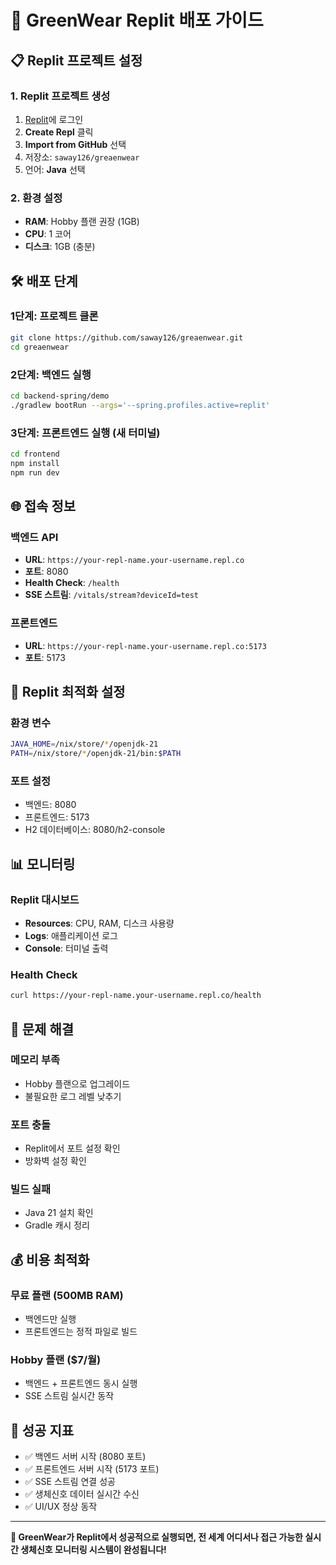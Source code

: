 # 🚀 GreenWear Replit 배포 가이드

## 📋 **Replit 프로젝트 설정**

### **1. Replit 프로젝트 생성**
1. [Replit](https://replit.com/login?source=home&goto=%2F%7E)에 로그인
2. **Create Repl** 클릭
3. **Import from GitHub** 선택
4. 저장소: `saway126/greaenwear`
5. 언어: **Java** 선택

### **2. 환경 설정**
- **RAM**: Hobby 플랜 권장 (1GB)
- **CPU**: 1 코어
- **디스크**: 1GB (충분)

## 🛠️ **배포 단계**

### **1단계: 프로젝트 클론**
```bash
git clone https://github.com/saway126/greaenwear.git
cd greaenwear
```

### **2단계: 백엔드 실행**
```bash
cd backend-spring/demo
./gradlew bootRun --args='--spring.profiles.active=replit'
```

### **3단계: 프론트엔드 실행 (새 터미널)**
```bash
cd frontend
npm install
npm run dev
```

## 🌐 **접속 정보**

### **백엔드 API**
- **URL**: `https://your-repl-name.your-username.repl.co`
- **포트**: 8080
- **Health Check**: `/health`
- **SSE 스트림**: `/vitals/stream?deviceId=test`

### **프론트엔드**
- **URL**: `https://your-repl-name.your-username.repl.co:5173`
- **포트**: 5173

## 🔧 **Replit 최적화 설정**

### **환경 변수**
```bash
JAVA_HOME=/nix/store/*/openjdk-21
PATH=/nix/store/*/openjdk-21/bin:$PATH
```

### **포트 설정**
- 백엔드: 8080
- 프론트엔드: 5173
- H2 데이터베이스: 8080/h2-console

## 📊 **모니터링**

### **Replit 대시보드**
- **Resources**: CPU, RAM, 디스크 사용량
- **Logs**: 애플리케이션 로그
- **Console**: 터미널 출력

### **Health Check**
```bash
curl https://your-repl-name.your-username.repl.co/health
```

## 🚨 **문제 해결**

### **메모리 부족**
- Hobby 플랜으로 업그레이드
- 불필요한 로그 레벨 낮추기

### **포트 충돌**
- Replit에서 포트 설정 확인
- 방화벽 설정 확인

### **빌드 실패**
- Java 21 설치 확인
- Gradle 캐시 정리

## 💰 **비용 최적화**

### **무료 플랜 (500MB RAM)**
- 백엔드만 실행
- 프론트엔드는 정적 파일로 빌드

### **Hobby 플랜 ($7/월)**
- 백엔드 + 프론트엔드 동시 실행
- SSE 스트림 실시간 동작

## 🎯 **성공 지표**

- ✅ 백엔드 서버 시작 (8080 포트)
- ✅ 프론트엔드 서버 시작 (5173 포트)
- ✅ SSE 스트림 연결 성공
- ✅ 생체신호 데이터 실시간 수신
- ✅ UI/UX 정상 동작

---

**🚀 GreenWear가 Replit에서 성공적으로 실행되면, 전 세계 어디서나 접근 가능한 실시간 생체신호 모니터링 시스템이 완성됩니다!**
